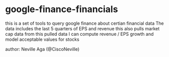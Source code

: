 # google-finance-financials

this is a set of tools to query google finance about certian financial data
The data includes the last 5 quarters of EPS and revenue
this also pulls market cap data
from this pulled data I can compute revenue / EPS growth and model acceptable values for stocks

author: Neville Aga  (@CiscoNeville)


